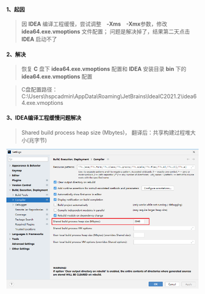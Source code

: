 #### 1、起因
> 因 **IDEA** 编译工程缓慢，尝试调整　**-Xms**　**-Xmx**参数，修改 **idea64.exe.vmoptions** 文件配置；
> 问题是解决掉了，结果第二天点击 **IDEA** 启动不了

#### 2、解决
> 恢复 **C** 盘下 **idea64.exe.vmoptions** 配置和 **IDEA** 安装目录 **bin** 下的 **idea64.exe.vmoptions** 配置

> C盘配置路径：C:\Users\hspcadmin\AppData\Roaming\JetBrains\IdeaIC2021.2\idea64.exe.vmoptions

#### 3、IDEA编译工程缓慢问题解决
> Shared build process heap size (Mbytes)， 翻译后：共享构建过程堆大小(兆字节)

![](./../../assets/img/a3.png)